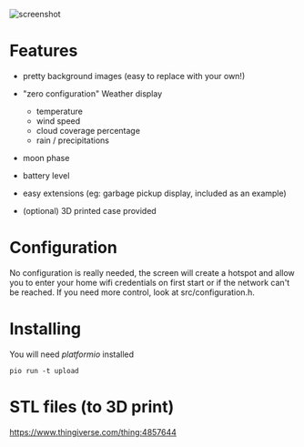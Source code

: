 ![screenshot](https://github.com/fdev31/LilygoT5-weather-photo-display/raw/main/adhoc_data/looklike.jpg)

# Features

- pretty background images (easy to replace with your own!)
- "zero configuration" Weather display
    - temperature
    - wind speed
    - cloud coverage percentage
    - rain / precipitations
- moon phase
- battery level
- easy extensions (eg: garbage pickup display, included as an example)

- (optional) 3D printed case provided

# Configuration

No configuration is really needed, the screen will create a hotspot and allow you to enter your home wifi credentials on first start or if the network can't be reached.
If you need more control, look at src/configuration.h.

# Installing

You will need *platformio* installed

    pio run -t upload


# STL files (to 3D print)

https://www.thingiverse.com/thing:4857644
